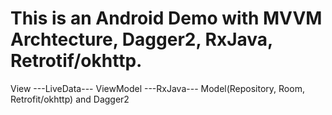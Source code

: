# This is an Android Demo with MVVM Archtecture, Dagger2, RxJava, Retrotif/okhttp.
View ---LiveData--- ViewModel ---RxJava--- Model(Repository, Room, Retrofit/okhttp) and Dagger2
